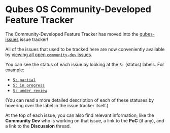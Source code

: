 Qubes OS Community-Developed Feature Tracker
============================================

The Community-Developed Feature Tracker has moved into the [qubes-issues](https://github.com/QubesOS/qubes-issues/issues) issue tracker!

All of the issues that used to be tracked here are now conveniently available by [viewing all open `community-dev` issues](https://github.com/QubesOS/qubes-issues/issues?q=is%3Aissue+is%3Aopen+label%3Acommunity-dev).

You can see the status of each issue by looking at the `S:` (status) labels.
For example:

* [`S: partial`](https://github.com/QubesOS/qubes-issues/issues?q=is%3Aissue+is%3Aopen+label%3Acommunity-dev+label%3A%22S%3A+partial%22)
* [`S: in progress`](https://github.com/QubesOS/qubes-issues/issues?q=is%3Aissue+is%3Aopen+label%3Acommunity-dev+label%3A%22S%3A+in+progress%22)
* [`S: under review`](https://github.com/QubesOS/qubes-issues/issues?q=is%3Aissue+is%3Aopen+label%3Acommunity-dev+label%3A%22S%3A+under+review%22)

(You can read a more detailed description of each of these statuses by hovering over the label in the issue tracker itself.)

At the top of each issue, you can also find relevant information, like the **Community Dev** who is working on that issue, a link to the **PoC** (if any), and a link to the **Discussion** thread.

